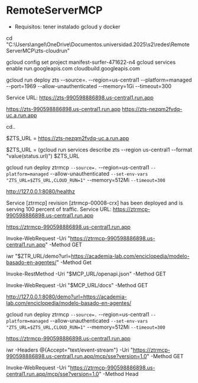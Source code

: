 # RemoteServerMCP

- Requisitos: 
tener instalado gcloud y docker




cd "C:\Users\angel\OneDrive\Documentos\.universidad\.2025\s2\redes\RemoteServerMCP\zts-cloudrun"


gcloud config set project manifest-surfer-471622-n4
gcloud services enable run.googleapis.com cloudbuild.googleapis.com


gcloud run deploy zts --source=. --region=us-central1 --platform=managed --port=1969 --allow-unauthenticated --memory=1Gi --timeout=300

Service URL: https://zts-990598886898.us-central1.run.app

https://zts-990598886898.us-central1.run.app
https://zts-nezqm2fvdq-uc.a.run.app

cd.. 

$ZTS_URL =  https://zts-nezqm2fvdq-uc.a.run.app

$ZTS_URL = (gcloud run services describe zts --region us-central1 --format "value(status.url)")
$ZTS_URL

gcloud run deploy ztrmcp `
   --source=. `
   --region=us-central1 `
   --platform=managed `
   --allow-unauthenticated `
   --set-env-vars "ZTS_URL=$ZTS_URL,CLOUD_RUN=1" `
   --memory=512Mi `
   --timeout=300 `

http://127.0.0.1:8080/healthz

Service [ztrmcp] revision [ztrmcp-00008-crx] has been deployed and is serving 100 percent of traffic.
Service URL: https://ztrmcp-990598886898.us-central1.run.app

https://ztrmcp-990598886898.us-central1.run.app

Invoke-WebRequest -Uri "https://ztrmcp-990598886898.us-central1.run.app" -Method GET

iwr "$ZTR_URL/demo?url=https://academia-lab.com/enciclopedia/modelo-basado-en-agentes/" -Method Get



Invoke-RestMethod -Uri "$MCP_URL/openapi.json" -Method GET 


Invoke-WebRequest -Uri "$MCP_URL/docs" -Method GET


http://127.0.0.1:8080/demo?url=https://academia-lab.com/enciclopedia/modelo-basado-en-agentes/


gcloud run deploy ztrmcp `
   --source=. `
   --region=us-central1 `
   --platform=managed `
   --allow-unauthenticated `
   --set-env-vars "ZTS_URL=$ZTS_URL,CLOUD_RUN=1" `
   --memory=512Mi `
   --timeout=300 `

https://ztrmcp-990598886898.us-central1.run.app


iwr -Headers @{Accept="text/event-stream"} -Uri "https://ztrmcp-990598886898.us-central1.run.app/mcp/sse?version=1.0" -Method GET


Invoke-WebRequest -Uri "https://ztrmcp-990598886898.us-central1.run.app/mcp/sse?version=1.0" -Method Head
